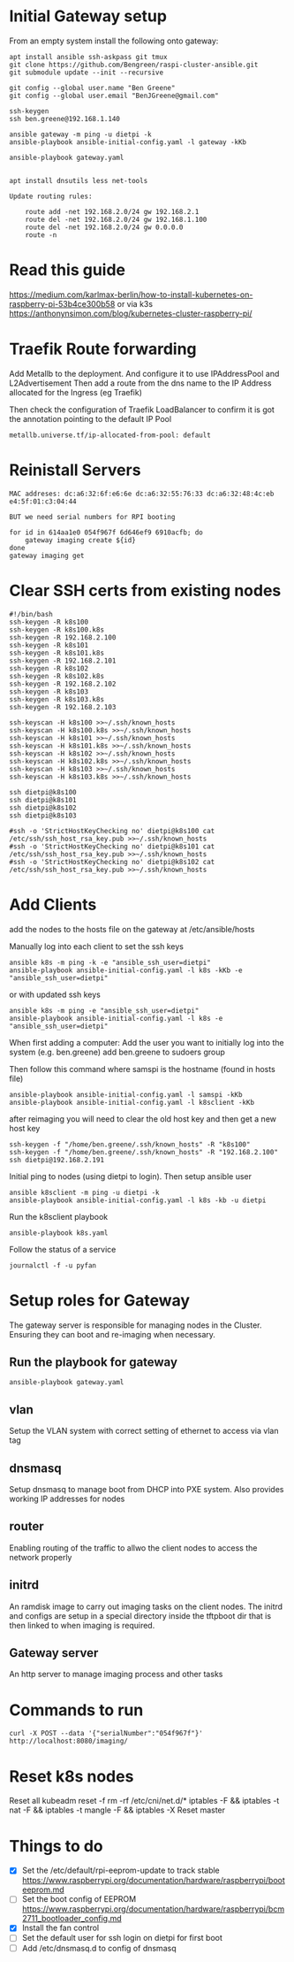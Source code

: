 # Initial Gateway setup

From an empty system install the following onto gateway:

    apt install ansible ssh-askpass git tmux
    git clone https://github.com/Bengreen/raspi-cluster-ansible.git
    git submodule update --init --recursive

    git config --global user.name "Ben Greene"
    git config --global user.email "BenJGreene@gmail.com"

    ssh-keygen
    ssh ben.greene@192.168.1.140

    ansible gateway -m ping -u dietpi -k
    ansible-playbook ansible-initial-config.yaml -l gateway -kKb

    ansible-playbook gateway.yaml


    apt install dnsutils less net-tools

    Update routing rules:

        route add -net 192.168.2.0/24 gw 192.168.2.1
        route del -net 192.168.2.0/24 gw 192.168.1.100
        route del -net 192.168.2.0/24 gw 0.0.0.0
        route -n

# Read this guide

https://medium.com/karlmax-berlin/how-to-install-kubernetes-on-raspberry-pi-53b4ce300b58
or via k3s
https://anthonynsimon.com/blog/kubernetes-cluster-raspberry-pi/

# Traefik Route forwarding

Add Metallb to the deployment. And configure it to use IPAddressPool and L2Advertisement
Then add a route from the dns name to the IP Address allocated for the Ingress (eg Traefik)

Then check the configuration of Traefik LoadBalancer to confirm it is got the annotation pointing to the default IP Pool

    metallb.universe.tf/ip-allocated-from-pool: default


# Reinistall Servers

    MAC addreses: dc:a6:32:6f:e6:6e dc:a6:32:55:76:33 dc:a6:32:48:4c:eb e4:5f:01:c3:04:44

    BUT we need serial numbers for RPI booting

    for id in 614aa1e0 054f967f 6d646ef9 6910acfb; do
        gateway imaging create ${id}
    done
    gateway imaging get


# Clear SSH certs from existing nodes


    #!/bin/bash
    ssh-keygen -R k8s100
    ssh-keygen -R k8s100.k8s
    ssh-keygen -R 192.168.2.100
    ssh-keygen -R k8s101
    ssh-keygen -R k8s101.k8s
    ssh-keygen -R 192.168.2.101
    ssh-keygen -R k8s102
    ssh-keygen -R k8s102.k8s
    ssh-keygen -R 192.168.2.102
    ssh-keygen -R k8s103
    ssh-keygen -R k8s103.k8s
    ssh-keygen -R 192.168.2.103

    ssh-keyscan -H k8s100 >>~/.ssh/known_hosts
    ssh-keyscan -H k8s100.k8s >>~/.ssh/known_hosts
    ssh-keyscan -H k8s101 >>~/.ssh/known_hosts
    ssh-keyscan -H k8s101.k8s >>~/.ssh/known_hosts
    ssh-keyscan -H k8s102 >>~/.ssh/known_hosts
    ssh-keyscan -H k8s102.k8s >>~/.ssh/known_hosts
    ssh-keyscan -H k8s103 >>~/.ssh/known_hosts
    ssh-keyscan -H k8s103.k8s >>~/.ssh/known_hosts

    ssh dietpi@k8s100
    ssh dietpi@k8s101
    ssh dietpi@k8s102
    ssh dietpi@k8s103

    #ssh -o 'StrictHostKeyChecking no' dietpi@k8s100 cat /etc/ssh/ssh_host_rsa_key.pub >>~/.ssh/known_hosts
    #ssh -o 'StrictHostKeyChecking no' dietpi@k8s101 cat /etc/ssh/ssh_host_rsa_key.pub >>~/.ssh/known_hosts
    #ssh -o 'StrictHostKeyChecking no' dietpi@k8s102 cat /etc/ssh/ssh_host_rsa_key.pub >>~/.ssh/known_hosts


# Add Clients

add the nodes to the hosts file on the gateway at /etc/ansible/hosts

Manually log into each client to set the ssh keys

    ansible k8s -m ping -k -e "ansible_ssh_user=dietpi"
    ansible-playbook ansible-initial-config.yaml -l k8s -kKb -e "ansible_ssh_user=dietpi"

or with updated ssh keys

    ansible k8s -m ping -e "ansible_ssh_user=dietpi"
    ansible-playbook ansible-initial-config.yaml -l k8s -e "ansible_ssh_user=dietpi"


When first adding a computer:
Add the user you want to initially log into the system (e.g. ben.greene)
add ben.greene to sudoers group

Then follow this command where samspi is the hostname (found in hosts file)

    ansible-playbook ansible-initial-config.yaml -l samspi -kKb
    ansible-playbook ansible-initial-config.yaml -l k8sclient -kKb

after reimaging you will need to clear the old host key and then get a new host key

    ssh-keygen -f "/home/ben.greene/.ssh/known_hosts" -R "k8s100"
    ssh-keygen -f "/home/ben.greene/.ssh/known_hosts" -R "192.168.2.100"
    ssh dietpi@192.168.2.191

Initial ping to nodes (using dietpi to login). Then setup ansible user

    ansible k8sclient -m ping -u dietpi -k
    ansible-playbook ansible-initial-config.yaml -l k8s -kb -u dietpi

Run the k8sclient playbook

    ansible-playbook k8s.yaml

Follow the status of a service

    journalctl -f -u pyfan


# Setup roles for Gateway

The gateway server is responsible for managing nodes in the Cluster. Ensuring they can boot and re-imaging when necessary.

## Run the playbook for gateway
    ansible-playbook gateway.yaml

## vlan
Setup the VLAN system with correct setting of ethernet to access via vlan tag

## dnsmasq
Setup dnsmasq to manage boot from DHCP into PXE system.
Also provides working IP addresses for nodes

## router
Enabling routing of the traffic to allwo the client nodes to access the network properly

## initrd
An ramdisk image to carry out imaging tasks on the client nodes.
The initrd and configs are setup in a special directory inside the tftpboot dir that is then linked to when imaging is required.

## Gateway server
An http server to manage imaging process and other tasks

# Commands to run

    curl -X POST --data '{"serialNumber":"054f967f"}' http://localhost:8080/imaging/

# Reset k8s nodes

Reset all
    kubeadm reset -f
    rm -rf /etc/cni/net.d/*
    iptables -F && iptables -t nat -F && iptables -t mangle -F && iptables -X
Reset master


# Things to do

* [x] Set the /etc/default/rpi-eeprom-update  to track stable
  https://www.raspberrypi.org/documentation/hardware/raspberrypi/booteeprom.md
* [ ] Set the boot config of EEPROM
  https://www.raspberrypi.org/documentation/hardware/raspberrypi/bcm2711_bootloader_config.md
* [x] Install the fan control
* [ ] Set the default user for ssh login on dietpi for first boot
* [ ] Add /etc/dnsmasq.d to config of dnsmasq
